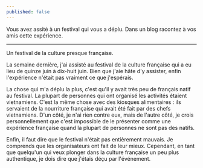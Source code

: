 ```yaml
---
published: false
---
```

Vous avez assité à un festival qui vous a déplu. Dans un blog racontez à vos amis cette expérience.

---
Un festival de la culture presque française.

La semaine dernière, j'ai assisté au festival de la culture française qui a eu lieu de quinze juin à dix-huit juin. Bien que j'aie hâte d'y assister, enfin l'expérience n'était pas vraiment ce que j'espérais.

La chose qui m'a déplu la plus, c'est qu'il y avait très peu de français natif au festival. La plupart de personnes qui ont organisé les activités étaient vietnamiens. C'est la même chose avec des kiosques alimentaires : ils servaient de la nourriture française qui avait été fait par des chefs vietnamiens. D'un côté, je n'ai rien contre eux, mais de l'autre côté, je crois personnellement que c'est impossible de le présenter comme une expérience française quand la plupart de personnes ne sont pas des natifs.

Enfin, il faut dire que le festival n'était pas entièrement mauvais. Je comprends que les organisateurs ont fait de leur mieux. Cependant, en tant que quelqu'un qui veux plonger dans la culture française un peu plus authentique, je dois dire que j'étais déçu par l'événement.
